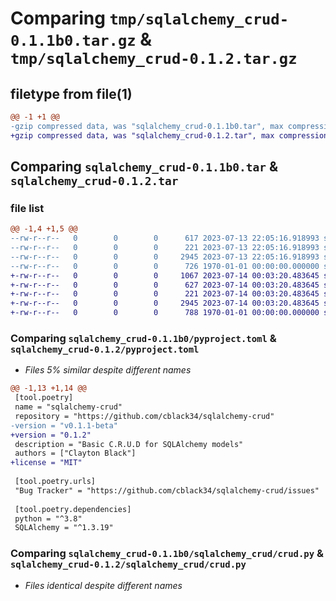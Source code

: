 # Comparing `tmp/sqlalchemy_crud-0.1.1b0.tar.gz` & `tmp/sqlalchemy_crud-0.1.2.tar.gz`

## filetype from file(1)

```diff
@@ -1 +1 @@
-gzip compressed data, was "sqlalchemy_crud-0.1.1b0.tar", max compression
+gzip compressed data, was "sqlalchemy_crud-0.1.2.tar", max compression
```

## Comparing `sqlalchemy_crud-0.1.1b0.tar` & `sqlalchemy_crud-0.1.2.tar`

### file list

```diff
@@ -1,4 +1,5 @@
--rw-r--r--   0        0        0      617 2023-07-13 22:05:16.918993 sqlalchemy_crud-0.1.1b0/pyproject.toml
--rw-r--r--   0        0        0      221 2023-07-13 22:05:16.918993 sqlalchemy_crud-0.1.1b0/sqlalchemy_crud/__init__.py
--rw-r--r--   0        0        0     2945 2023-07-13 22:05:16.918993 sqlalchemy_crud-0.1.1b0/sqlalchemy_crud/crud.py
--rw-r--r--   0        0        0      726 1970-01-01 00:00:00.000000 sqlalchemy_crud-0.1.1b0/PKG-INFO
+-rw-r--r--   0        0        0     1067 2023-07-14 00:03:20.483645 sqlalchemy_crud-0.1.2/LICENSE
+-rw-r--r--   0        0        0      627 2023-07-14 00:03:20.483645 sqlalchemy_crud-0.1.2/pyproject.toml
+-rw-r--r--   0        0        0      221 2023-07-14 00:03:20.483645 sqlalchemy_crud-0.1.2/sqlalchemy_crud/__init__.py
+-rw-r--r--   0        0        0     2945 2023-07-14 00:03:20.483645 sqlalchemy_crud-0.1.2/sqlalchemy_crud/crud.py
+-rw-r--r--   0        0        0      788 1970-01-01 00:00:00.000000 sqlalchemy_crud-0.1.2/PKG-INFO
```

### Comparing `sqlalchemy_crud-0.1.1b0/pyproject.toml` & `sqlalchemy_crud-0.1.2/pyproject.toml`

 * *Files 5% similar despite different names*

```diff
@@ -1,13 +1,14 @@
 [tool.poetry]
 name = "sqlalchemy-crud"
 repository = "https://github.com/cblack34/sqlalchemy-crud"
-version = "v0.1.1-beta"
+version = "0.1.2"
 description = "Basic C.R.U.D for SQLAlchemy models"
 authors = ["Clayton Black"]
+license = "MIT"
 
 [tool.poetry.urls]
 "Bug Tracker" = "https://github.com/cblack34/sqlalchemy-crud/issues"
 
 [tool.poetry.dependencies]
 python = "^3.8"
 SQLAlchemy = "^1.3.19"
```

### Comparing `sqlalchemy_crud-0.1.1b0/sqlalchemy_crud/crud.py` & `sqlalchemy_crud-0.1.2/sqlalchemy_crud/crud.py`

 * *Files identical despite different names*

